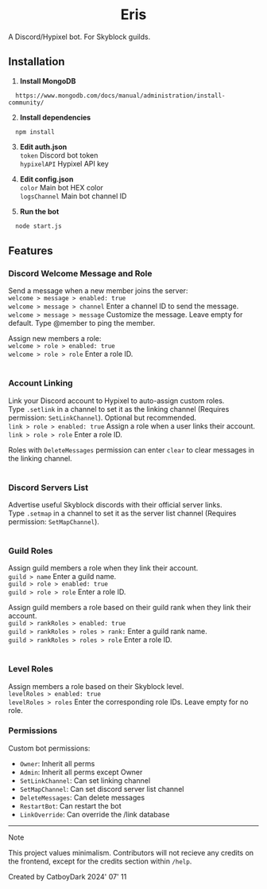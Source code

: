 <h1 align="center">
Eris
</h1>

A Discord/Hypixel bot. For Skyblock guilds.

## Installation

1. **Install MongoDB**

```
  https://www.mongodb.com/docs/manual/administration/install-community/
```

2. **Install dependencies**

```
  npm install
```

3. **Edit auth.json**  
`token` Discord bot token   
`hypixelAPI` Hypixel API key

4. **Edit config.json**  
`color` Main bot HEX color  
`logsChannel` Main bot channel ID

5. **Run the bot**
```bash
  node start.js
```

## Features

### Discord Welcome Message and Role
Send a message when a new member joins the server:  
`welcome > message > enabled: true`  
`welcome > message > channel` Enter a channel ID to send the message.  
`welcome > message > message` Customize the message. Leave empty for default. Type @member to ping the member. 

Assign new members a role:  
`welcome > role > enabled: true`  
`welcome > role > role` Enter a role ID.  
<br>

### Account Linking
Link your Discord account to Hypixel to auto-assign custom roles.  
Type `.setlink` in a channel to set it as the linking channel (Requires permission: `SetLinkChannel`). Optional but recommended.  
`link > role > enabled: true` Assign a role when a user links their account.  
`link > role > role` Enter a role ID.

Roles with `DeleteMessages` permission can enter `clear` to clear messages in the linking channel.  
<br>

### Discord Servers List
Advertise useful Skyblock discords with their official server links.  
Type `.setmap` in a channel to set it as the server list channel (Requires permission: `SetMapChannel`).  
<br>

### Guild Roles
Assign guild members a role when they link their account.  
`guild > name` Enter a guild name.  
`guild > role > enabled: true`  
`guild > role > role` Enter a role ID.  

Assign guild members a role based on their guild rank when they link their account.  
`guild > rankRoles > enabled: true`  
`guild > rankRoles > roles > rank:` Enter a guild rank name.  
`guild > rankRoles > roles > role` Enter a role ID.  
<br>

### Level Roles
Assign members a role based on their Skyblock level.  
`levelRoles > enabled: true`  
`levelRoles > roles` Enter the corresponding role IDs. Leave empty for no role.

### Permissions 
Custom bot permissions:  
- `Owner`: Inherit all perms   
- `Admin`: Inherit all perms except Owner  
- `SetLinkChannel`: Can set linking channel  
- `SetMapChannel`: Can set discord server list channel
- `DeleteMessages`: Can delete messages
- `RestartBot`: Can restart the bot
- `LinkOverride`: Can override the /link database

---

> [!NOTE]
> This project values minimalism.
> Contributors will not recieve any credits on the frontend, except for the credits section within `/help`.

Created by CatboyDark
2024' 07' 11
